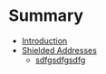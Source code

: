 # Summary

* [Introduction](README.md)
* [Shielded Addresses](shielded-addresses/README.md)
     * [sdfgsdfgsdfg](shielded-addresses/something.md)
